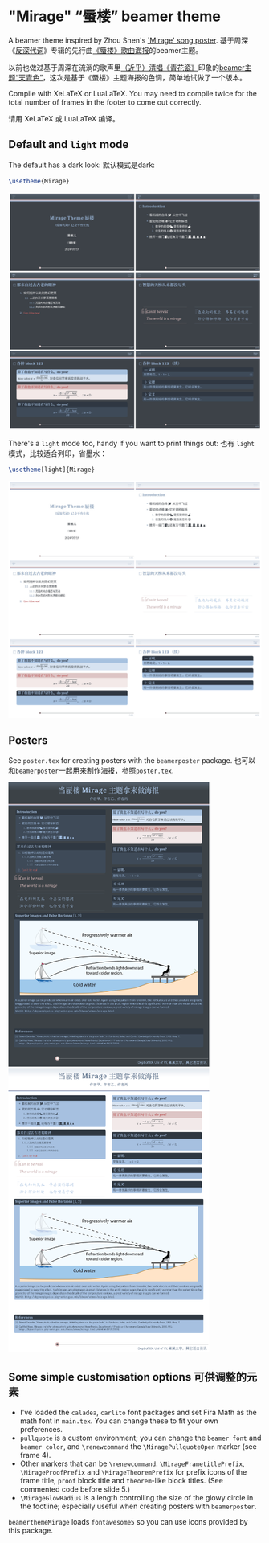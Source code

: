 # "Mirage" “蜃楼” beamer theme

A beamer theme inspired by Zhou Shen's [`Mirage' song  poster](https://inews.gtimg.com/om_bt/OBrBfpq-0M6Q5dTbkIR4Cv-rXARTcTTWkBzBp_cWexlEUAA/0).
基于周深《[反](https://y.qq.com/n/ryqq/albumDetail/003szpvI3LMhQ7)[深](https://music.163.com/#/album?id=190605791)[代](https://music.apple.com/cn/album/%E5%8F%8D%E6%B7%B1%E4%BB%A3%E8%AF%8D-ep/1746253956)[词](https://open.spotify.com/album/02ygNWa0juxhPjWOAs3yNv)》专辑的先行曲[《蜃楼》歌曲海报](https://inews.gtimg.com/om_bt/OBrBfpq-0M6Q5dTbkIR4Cv-rXARTcTTWkBzBp_cWexlEUAA/0)的beamer主题。

以前也做过基于周深在流淌的歌声里[（近乎）清唱《青花瓷》](https://www.bilibili.com/video/BV1my4y1B7Vx/?p=156)印象的[beamer主题“天青色”](https://github.com/liantze/pgfornament-han/blob/master/beamerthemeTianQing.sty)，这次是基于《蜃楼》主题海报的色调，简单地试做了一个版本。

Compile with XeLaTeX or LuaLaTeX. You may need to compile twice for the total number of frames in the footer to come out correctly.

请用 XeLaTeX 或 LuaLaTeX 编译。

## Default and `light` mode
The default has a dark look: 默认模式是dark:

```latex
\usetheme{Mirage}
```

<img src="mirage-dark.jpg" width="800px" />


There's a `light` mode too, handy if you want to print things out: 也有 `light` 模式，比较适合列印，省墨水：

```latex
\usetheme[light]{Mirage}
```

<img src="mirage-light.jpg" width="800px" />


## Posters

See `poster.tex` for creating posters with the `beamerposter` package. 也可以和`beamerposter`一起用来制作海报，参照`poster.tex`.

<img src="mirage-poster-dark.png" width="400px" />
<img src="mirage-poster-light.png" width="400px" />



## Some simple customisation options 可供调整的元素

- I've loaded the `caladea`, `carlito` font packages and set Fira Math as the math font in `main.tex`. You can change these to fit your own preferences.
- `pullquote` is a custom environment; you can change the `beamer font` and `beamer color`, and `\renewcommand` the `\MiragePullquoteOpen` marker (see frame 4).
- Other markers that can be `\renewcommand`: `\MirageFrametitlePrefix`, `\MirageProofPrefix`
and `\MirageTheoremPrefix` for prefix icons of the frame title, `proof` block title and `theorem`-like block titles. (See commented code before slide 5.)
- `\MirageGlowRadius` is a length controlling the size of the glowy circle in the footline; especially useful when creating posters with `beamerposter`.

`beamerthemeMirage` loads `fontawesome5` so you can use icons provided by this package.